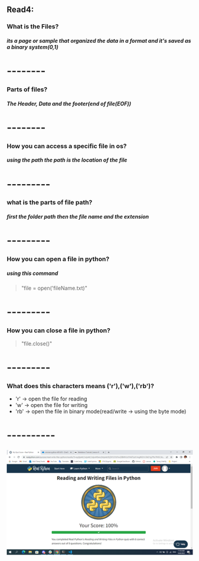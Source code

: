 ## Read4:

### What is the Files?
##### its a page or sample that organized the data in a format and it's saved as a binary system(0,1)
# --------
### Parts of files?
##### The Header, Data and the footer(end of file(EOF))
# --------
### How you can access a specific file in os?
##### using the path the path is the location of the file
# ---------
### what is the parts of file path?
##### first the folder path then the file name and the extension
# ---------
### How you can open a file in python?
##### using this command 
> "file = open('fileName.txt)"
# ---------
### How you can close a file in python?
> "file.close()"
# ---------
### What does this characters means ('r'),('w'),('rb')?
* 'r' -> open the file for reading
* 'w' -> open the file for writing
* 'rb' -> open the file in binary mode(read/write -> using the byte mode)
# ----------
### ![Certificate](code-401-python/class-04/Untitled.png)